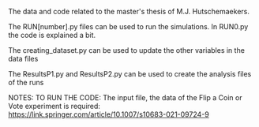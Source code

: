 The data and code related to the master's thesis of M.J. Hutschemaekers.

The RUN[number].py files can be used to run the simulations. In RUN0.py the code is explained a bit.

The creating_dataset.py can be used to update the other variables in the data files

The ResultsP1.py and ResultsP2.py can be used to create the analysis files of the runs

NOTES: TO RUN THE CODE: The input file, the data of the Flip a Coin or Vote experiment is required: https://link.springer.com/article/10.1007/s10683-021-09724-9
